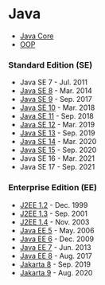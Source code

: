 # Java
* [Java Core](https://github.com/shamy1st/java-core)
* [OOP](https://github.com/shamy1st/oop)
### Standard Edition (SE)
* Java SE 7 - Jul. 2011
* [Java SE 8](https://github.com/shamy1st/java-se-8) - Mar. 2014
* [Java SE 9](https://github.com/shamy1st/java-se-9) - Sep. 2017
* [Java SE 10](https://github.com/shamy1st/java-se-10) - Mar. 2018
* [Java SE 11](https://github.com/shamy1st/java-se-11) - Sep. 2018
* [Java SE 12](https://github.com/shamy1st/java-se-12) - Mar. 2019
* [Java SE 13](https://github.com/shamy1st/java-se-13) - Sep. 2019
* [Java SE 14](https://github.com/shamy1st/java-se-14) - Mar. 2020
* [Java SE 15](https://github.com/shamy1st/java-se-15) - Sep. 2020
* Java SE 16 - Mar. 2021
* Java SE 17 - Sep. 2021

### Enterprise Edition (EE)
* [J2EE 1.2](https://github.com/shamy1st/j2ee-1.2) - Dec. 1999
* [J2EE 1.3](https://github.com/shamy1st/j2ee-1.3) - Sep. 2001
* [J2EE 1.4](https://github.com/shamy1st/j2ee-1.4) - Nov. 2003
* [Java EE 5](https://github.com/shamy1st/java-ee-5) - May. 2006
* [Java EE 6](https://github.com/shamy1st/java-ee-6) - Dec. 2009
* [Java EE 7](https://github.com/shamy1st/java-ee-7) - Jun. 2013
* [Java EE 8](https://github.com/shamy1st/java-ee-8) - Aug. 2017
* [Jakarta 8](https://github.com/shamy1st/jakarta-8) - Sep. 2019
* [Jakarta 9](https://github.com/shamy1st/jakarta-9) - Aug. 2020

